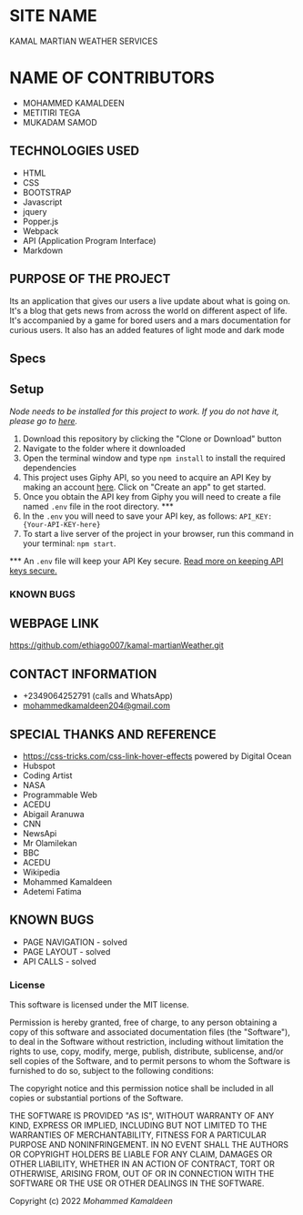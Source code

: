 # SITE NAME
KAMAL MARTIAN WEATHER SERVICES
# NAME OF CONTRIBUTORS
* MOHAMMED KAMALDEEN
* METITIRI TEGA
* MUKADAM SAMOD


## TECHNOLOGIES USED
* HTML
* CSS
* BOOTSTRAP
* Javascript
* jquery
* Popper.js
* Webpack
* API (Application Program Interface)
* Markdown

## PURPOSE OF THE PROJECT
Its an application that gives our users a live update about what is going on. It's a blog that gets news from across the world on different aspect of life. It's accompanied by a game for bored users and a mars documentation for curious users. It also has an added features of light mode and dark mode
## Specs



## Setup

_Node needs to be installed for this project to work. If you do not have it, please go to [here](https://nodejs.org/en/download/)._

1. Download this repository by clicking the "Clone or Download" button
2. Navigate to the folder where it downloaded
3. Open the terminal window and type `npm install` to install the required dependencies
4. This project uses Giphy API, so you need to acquire an API Key by making an account [here](https://developers.giphy.com/docs/api#quick-start-guide). Click on "Create an app" to get started.
5. Once you obtain the API key from Giphy you will need to create a file named `.env` file in the root directory. \*\*\*
6. In the `.env` you will need to save your API key, as follows: `API_KEY: {Your-API-KEY-here}`
7. To start a live server of the project in your browser, run this command in your terminal: `npm start`.

\*\*\* An `.env` file will keep your API Key secure. [Read more on keeping API keys secure.](https://medium.com/@soni.dumitru/keeping-your-api-keys-secret-with-dotenv-b66aa05fdf71)


### KNOWN BUGS


## WEBPAGE LINK

https://github.com/ethiago007/kamal-martianWeather.git


## CONTACT INFORMATION
* +2349064252791 (calls and WhatsApp)
* mohammedkamaldeen204@gmail.com

## SPECIAL THANKS AND REFERENCE
* https://css-tricks.com/css-link-hover-effects powered by Digital Ocean
* Hubspot
* Coding Artist
* NASA
* Programmable Web
* ACEDU
* Abigail Aranuwa
* CNN
* NewsApi
* Mr Olamilekan
* BBC
* ACEDU
* Wikipedia
* Mohammed Kamaldeen
* Adetemi Fatima

## KNOWN BUGS
* PAGE NAVIGATION - solved
* PAGE LAYOUT - solved
* API CALLS - solved

### License

This software is licensed under the MIT license.

Permission is hereby granted, free of charge, to any person obtaining a copy of this software and associated documentation files (the "Software"), to deal in the Software without restriction, including without limitation the rights to use, copy, modify, merge, publish, distribute, sublicense, and/or sell copies of the Software, and to permit persons to whom the Software is furnished to do so, subject to the following conditions:

The copyright notice and this permission notice shall be included in all copies or substantial portions of the Software.

THE SOFTWARE IS PROVIDED "AS IS", WITHOUT WARRANTY OF ANY KIND, EXPRESS OR IMPLIED, INCLUDING BUT NOT LIMITED TO THE WARRANTIES OF MERCHANTABILITY, FITNESS FOR A PARTICULAR PURPOSE AND NONINFRINGEMENT. IN NO EVENT SHALL THE AUTHORS OR COPYRIGHT HOLDERS BE LIABLE FOR ANY CLAIM, DAMAGES OR OTHER LIABILITY, WHETHER IN AN ACTION OF CONTRACT, TORT OR OTHERWISE, ARISING FROM, OUT OF OR IN CONNECTION WITH THE SOFTWARE OR THE USE OR OTHER DEALINGS IN THE SOFTWARE.

Copyright (c) 2022 *Mohammed Kamaldeen*